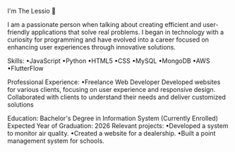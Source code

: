I'm The Lessio 🦇

I am a passionate person when talking about creating efficient and user-friendly applications that solve real problems. I began in technology with a curiosity for programming and have evolved into a career focused on enhancing user experiences through innovative solutions.

Skills:
  •JavaScript
  •Python
  •HTML5
  •CSS
  •MySQL
  •MongoDB
  •AWS
  •FlutterFlow

Professional Experience:
  •Freelance Web Developer
    Developed websites for various clients, focusing on user experience and responsive design. Collaborated with clients to understand their needs and deliver customized solutions

Education:
  Bachelor's Degree in Information System (Currently Enrolled)
  Expected Year of Graduation: 2026
    Relevant projects:
        •Developed a system to monitor air quality.
        •Created a website for a dealership.
        •Built a point management system for schools.
  
  
